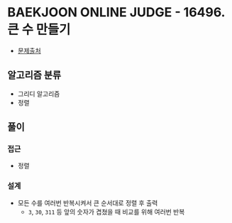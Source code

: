 # BAEKJOON ONLINE JUDGE - 16496. 큰 수 만들기

- [문제출처](https://www.acmicpc.net/problem/16496 '16496. 큰 수 만들기')

## 알고리즘 분류

- 그리디 알고리즘
- 정렬

## 풀이

### 접근

- 정렬

### 설계

- 모든 수를 여러번 반복시켜서 큰 순서대로 정렬 후 출력
  - `3`, `30`, `311` 등 앞의 숫자가 겹쳤을 때 비교를 위해 여러번 반복
